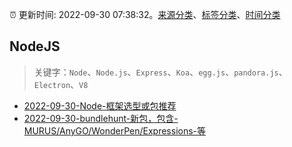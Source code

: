 :alarm_clock: 更新时间: 2022-09-30 07:38:32。[来源分类](../README.md)、[标签分类](../TAGS.md)、[时间分类](../TIMELINE.md)

## NodeJS


> 关键字：`Node`、`Node.js`、`Express`、`Koa`、`egg.js`、`pandora.js`、`Electron`、`V8`



- [2022-09-30-Node-框架选型或包推荐](https://www.v2ex.com/t/884036) 
- [2022-09-30-bundlehunt-新包，包含-MURUS/AnyGO/WonderPen/Expressions-等](https://www.v2ex.com/t/884024) 